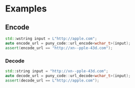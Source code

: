 # Examples

## Encode

```c++
std::wstring input = L"http://аpple.com";
auto encode_url = puny_code::url_encode<wchar_t>(input);
assert(encode_url == "http://xn--pple-43d.com");
```

### Decode

```c++
std::string input = "http://xn--pple-43d.com";
auto decode_url = puny_code::url_decode<wchar_t>(input);
assert(decode_url == L"http://аpple.com");
```

